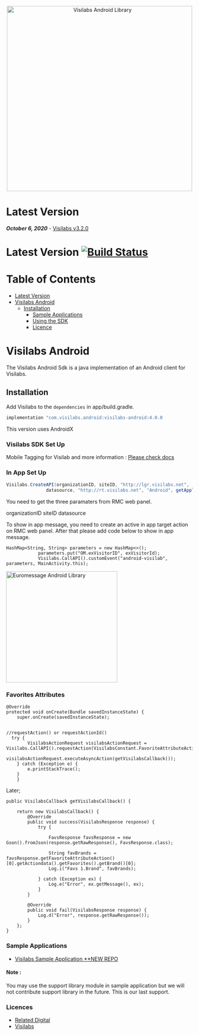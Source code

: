 
<p align="center">
  <a target="_blank" rel="noopener noreferrer" href="https://github.com/relateddigital/visilabs-android"><img src="https://github.com/relateddigital/visilabs-android/blob/master/app/visilabs.png" alt="Visilabs Android Library" width="500" style="max-width:100%;"></a>
</p>

# Latest Version 

***October 6, 2020*** - [Visilabs v3.2.0](https://github.com/relateddigital/visilabs-android/releases) 

# Latest Version [![Build Status](https://travis-ci.com/relateddigital/visilabs-android.svg?branch=master)](https://travis-ci.com/relateddigital/visilabs-android)

# Table of Contents

- [Latest Version](#latest-version)
- [Visilabs Android](#visilabs-android)
  * [Installation](#installation)
    + [Sample Applications](#sample-applications)
    + [Using the SDK](#using-the-sdk)
    + [Licence](#licence)
    
# Visilabs Android

The Visilabs Android Sdk is a java implementation of an Android client for Visilabs.

## Installation


Add Visilabs to the ```dependencies``` in app/build.gradle.

```java
implementation "com.visilabs.android:visilabs-android:4.0.0
```
This version uses AndroidX

### Visilabs SDK Set Up

Mobile Tagging for Visilab and more information :  [Please check docs](https://relateddigital.atlassian.net/wiki/spaces/RMCKBT/pages/428802408/Android+-+API+Setup) 

### In App Set Up

 ```java 
 Visilabs.CreateAPI(organizationID, siteID, "http://lgr.visilabs.net",
                datasource, "http://rt.visilabs.net", "Android", getApplicationContext(),  "http://s.visilabs.net/json", "http://s.visilabs.net/actjson", 30000);
```
You need to get the three paramaters from RMC web panel.

organizationID
siteID
datasource

To show in app message, you need to create an active in app target action on RMC web panel.
After that please add code below to show in app message.

    HashMap<String, String> parameters = new HashMap<>();
                parameters.put("OM.exVisitorID", exVisitorId);
                Visilabs.CallAPI().customEvent("android-visilab", parameters, MainActivity.this);                      


<img src="https://github.com/relateddigital/visilabs-android/blob/master/inappnew.gif" alt="Euromessage Android Library" width="300" style="max-width:100%;">


### Favorites Attributes 

    @Override
    protected void onCreate(Bundle savedInstanceState) {
        super.onCreate(savedInstanceState);
    
    
    //requestAction() or requestActionId()
      try {
            VisilabsActionRequest visilabsActionRequest = Visilabs.CallAPI().requestAction(VisilabsConstant.FavoriteAttributeAction);
            visilabsActionRequest.executeAsyncAction(getVisilabsCallback());
        } catch (Exception e) {
            e.printStackTrace();
        }
        }
Later;         
        
    public VisilabsCallback getVisilabsCallback() {

        return new VisilabsCallback() {
            @Override
            public void success(VisilabsResponse response) {
                try {

                    FavsResponse favsResponse = new Gson().fromJson(response.getRawResponse(), FavsResponse.class);

                    String favBrands = favsResponse.getFavoriteAttributeAction()[0].getActiondata().getFavorites().getBrand()[0];
                    Log.i("Favs 1.Brand", favBrands);

                } catch (Exception ex) {
                    Log.e("Error", ex.getMessage(), ex);
                }
            }

            @Override
            public void fail(VisilabsResponse response) {
                Log.d("Error", response.getRawResponse());
            }
        };
    }
        
        
### Sample Applications 

- [Visilabs Sample Application **NEW REPO ](https://github.com/relateddigital/sample_visilabs_android) 

#### Note : 
You may use the support library module in sample application but we will not contribute support library in the future. This is our last support.


### Licences


 - [Related Digital ](https://www.relateddigital.com/)
 - [Visilabs ](http://visilabs.com/)
